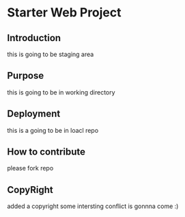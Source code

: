 # Starter Web Project

## Introduction

this is going to be staging area

## Purpose

this is going to be in working directory

## Deployment

this is a going to be in loacl repo

## How to contribute

please fork repo 

## CopyRight

added a copyright
some intersting conflict is gonnna come :)
